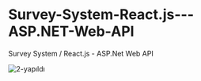 # Survey-System-React.js---ASP.NET-Web-API
Survey System / React.js - ASP.Net Web API

![2-yapıldı](https://github.com/kutay-oksuzz/Survey-System-React.js---ASP.NET-Web-API/assets/113855499/bfa8f043-c4d8-45c2-b5e1-6e2bf03220ab)
